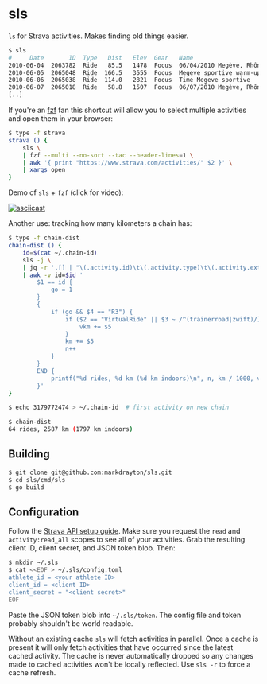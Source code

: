 # sls

`ls` for Strava activities. Makes finding old things easier.

```sh
$ sls
#     Date       ID  Type   Dist   Elev  Gear   Name
2010-06-04  2063782  Ride   85.5   1478  Focus  06/04/2010 Megève, Rhône-Alpes, France
2010-06-05  2065048  Ride  166.5   3555  Focus  Megeve sportive warm-up
2010-06-06  2065038  Ride  114.0   2821  Focus  Time Megeve sportive
2010-06-07  2065018  Ride   58.8   1507  Focus  06/07/2010 Megève, Rhône-Alpes, France
[..]
```

If you're an [fzf](https://github.com/junegunn/fzf) fan this shortcut will allow you to select multiple activities and open them in your browser:

```sh
$ type -f strava
strava () {
    sls \
    | fzf --multi --no-sort --tac --header-lines=1 \
    | awk '{ print "https://www.strava.com/activities/" $2 }' \
    | xargs open
}
```

Demo of `sls` + `fzf` (click for video):

[![asciicast](https://asciinema.org/a/428385.png)](https://asciinema.org/a/428385)

Another use: tracking how many kilometers a chain has:

```sh
$ type -f chain-dist
chain-dist () {
    id=$(cat ~/.chain-id)
    sls -j \
    | jq -r '.[] | "\(.activity.id)\t\(.activity.type)\t\(.activity.external_id)\t\(.gear.name)\t\(.activity.distance)"' \
    | awk -v id=$id '
        $1 == id {
            go = 1
        }
        {
            if (go && $4 == "R3") {
                if ($2 == "VirtualRide" || $3 ~ /^(trainerroad|zwift)/) {
                    vkm += $5
                }
                km += $5
                n++
            }
        }
        END {
            printf("%d rides, %d km (%d km indoors)\n", n, km / 1000, vkm / 1000)
        }'
}

$ echo 3179772474 > ~/.chain-id  # first activity on new chain

$ chain-dist
64 rides, 2587 km (1797 km indoors)
```

## Building

```sh
$ git clone git@github.com:markdrayton/sls.git
$ cd sls/cmd/sls
$ go build
```

## Configuration

Follow the [Strava API setup guide](https://developers.strava.com/docs/getting-started/). Make sure you request the `read` and `activity:read_all` scopes to see all of your activities. Grab the resulting client ID, client secret, and JSON token blob. Then:

```sh
$ mkdir ~/.sls
$ cat <<EOF > ~/.sls/config.toml
athlete_id = <your athlete ID>
client_id = <client ID>
client_secret = "<client secret>"
EOF
```

Paste the JSON token blob into `~/.sls/token`. The config file and token probably shouldn't be world readable.

Without an existing cache `sls` will fetch activities in parallel. Once a cache is present it will only fetch activities that have occurred since the latest cached activity. The cache is never automatically dropped so any changes made to cached activities won't be locally reflected. Use `sls -r` to force a cache refresh.
